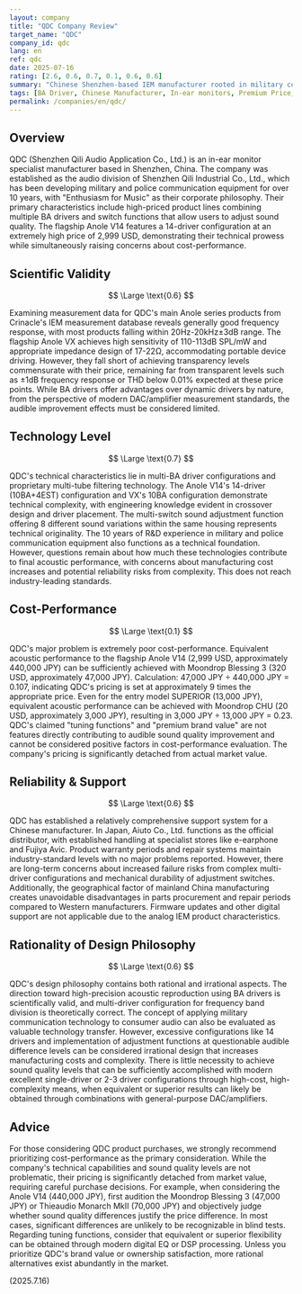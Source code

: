 ```yaml
---
layout: company
title: "QDC Company Review"
target_name: "QDC"
company_id: qdc
lang: en
ref: qdc
date: 2025-07-16
rating: [2.6, 0.6, 0.7, 0.1, 0.6, 0.6]
summary: "Chinese Shenzhen-based IEM manufacturer rooted in military communication technology. Specializes in multi-BA driver technology and tuning functions but faces significant cost-performance challenges"
tags: [BA Driver, Chinese Manufacturer, In-ear monitors, Premium Price, Tuning Function]
permalink: /companies/en/qdc/
---
```

## Overview

QDC (Shenzhen Qili Audio Application Co., Ltd.) is an in-ear monitor specialist manufacturer based in Shenzhen, China. The company was established as the audio division of Shenzhen Qili Industrial Co., Ltd., which has been developing military and police communication equipment for over 10 years, with "Enthusiasm for Music" as their corporate philosophy. Their primary characteristics include high-priced product lines combining multiple BA drivers and switch functions that allow users to adjust sound quality. The flagship Anole V14 features a 14-driver configuration at an extremely high price of 2,999 USD, demonstrating their technical prowess while simultaneously raising concerns about cost-performance.

## Scientific Validity

$$ \Large \text{0.6} $$

Examining measurement data for QDC's main Anole series products from Crinacle's IEM measurement database reveals generally good frequency response, with most products falling within 20Hz-20kHz±3dB range. The flagship Anole VX achieves high sensitivity of 110-113dB SPL/mW and appropriate impedance design of 17-22Ω, accommodating portable device driving. However, they fall short of achieving transparency levels commensurate with their price, remaining far from transparent levels such as ±1dB frequency response or THD below 0.01% expected at these price points. While BA drivers offer advantages over dynamic drivers by nature, from the perspective of modern DAC/amplifier measurement standards, the audible improvement effects must be considered limited.

## Technology Level

$$ \Large \text{0.7} $$

QDC's technical characteristics lie in multi-BA driver configurations and proprietary multi-tube filtering technology. The Anole V14's 14-driver (10BA+4EST) configuration and VX's 10BA configuration demonstrate technical complexity, with engineering knowledge evident in crossover design and driver placement. The multi-switch sound adjustment function offering 8 different sound variations within the same housing represents technical originality. The 10 years of R&D experience in military and police communication equipment also functions as a technical foundation. However, questions remain about how much these technologies contribute to final acoustic performance, with concerns about manufacturing cost increases and potential reliability risks from complexity. This does not reach industry-leading standards.

## Cost-Performance

$$ \Large \text{0.1} $$

QDC's major problem is extremely poor cost-performance. Equivalent acoustic performance to the flagship Anole V14 (2,999 USD, approximately 440,000 JPY) can be sufficiently achieved with Moondrop Blessing 3 (320 USD, approximately 47,000 JPY). Calculation: 47,000 JPY ÷ 440,000 JPY = 0.107, indicating QDC's pricing is set at approximately 9 times the appropriate price. Even for the entry model SUPERIOR (13,000 JPY), equivalent acoustic performance can be achieved with Moondrop CHU (20 USD, approximately 3,000 JPY), resulting in 3,000 JPY ÷ 13,000 JPY = 0.23. QDC's claimed "tuning functions" and "premium brand value" are not features directly contributing to audible sound quality improvement and cannot be considered positive factors in cost-performance evaluation. The company's pricing is significantly detached from actual market value.

## Reliability & Support

$$ \Large \text{0.6} $$

QDC has established a relatively comprehensive support system for a Chinese manufacturer. In Japan, Aiuto Co., Ltd. functions as the official distributor, with established handling at specialist stores like e-earphone and Fujiya Avic. Product warranty periods and repair systems maintain industry-standard levels with no major problems reported. However, there are long-term concerns about increased failure risks from complex multi-driver configurations and mechanical durability of adjustment switches. Additionally, the geographical factor of mainland China manufacturing creates unavoidable disadvantages in parts procurement and repair periods compared to Western manufacturers. Firmware updates and other digital support are not applicable due to the analog IEM product characteristics.

## Rationality of Design Philosophy

$$ \Large \text{0.6} $$

QDC's design philosophy contains both rational and irrational aspects. The direction toward high-precision acoustic reproduction using BA drivers is scientifically valid, and multi-driver configuration for frequency band division is theoretically correct. The concept of applying military communication technology to consumer audio can also be evaluated as valuable technology transfer. However, excessive configurations like 14 drivers and implementation of adjustment functions at questionable audible difference levels can be considered irrational design that increases manufacturing costs and complexity. There is little necessity to achieve sound quality levels that can be sufficiently accomplished with modern excellent single-driver or 2-3 driver configurations through high-cost, high-complexity means, when equivalent or superior results can likely be obtained through combinations with general-purpose DAC/amplifiers.

## Advice

For those considering QDC product purchases, we strongly recommend prioritizing cost-performance as the primary consideration. While the company's technical capabilities and sound quality levels are not problematic, their pricing is significantly detached from market value, requiring careful purchase decisions. For example, when considering the Anole V14 (440,000 JPY), first audition the Moondrop Blessing 3 (47,000 JPY) or Thieaudio Monarch MkII (70,000 JPY) and objectively judge whether sound quality differences justify the price difference. In most cases, significant differences are unlikely to be recognizable in blind tests. Regarding tuning functions, consider that equivalent or superior flexibility can be obtained through modern digital EQ or DSP processing. Unless you prioritize QDC's brand value or ownership satisfaction, more rational alternatives exist abundantly in the market.

(2025.7.16)